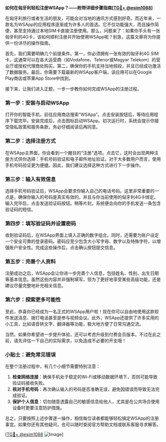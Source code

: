 **如何在匈牙利轻松注册WSApp？——附带详细步骤指南[[TG💪+ @esim1088](https://t.me/s/esim1088)]**

在匈牙利旅行或者生活的朋友，可能会对当地的通讯方式感到好奇。而近年来，一款名为WSApp的应用程序逐渐成为许多人的首选。它不仅功能强大，而且操作简便，甚至支持通过本地SIM卡直接注册使用。那么，问题来了：如果你手头有一张匈牙利的4G卡，该如何顺利注册并开始使用WSApp呢？别急，这篇文章将为你提供一份详尽的操作指南。

首先，我们需要明确几个前提条件。第一，你必须拥有一张有效的匈牙利4G SIM卡。这通常可以在各大运营商（如Vodafone、Telenor或Magyar Telekom）的营业厅或授权代理商处购买。第二，确保你的手机支持当地频段，并且已经成功激活了数据服务。最后，你需要下载最新的WSApp客户端，该应用可以在Google Play商店或苹果App Store中找到。

接下来，让我们进入正题，一步一步教你如何完成WSApp的注册过程。

### 第一步：安装与启动WSApp

打开你的智能手机，前往应用商店搜索“WSApp”。点击安装按钮后，等待应用程序下载完毕。安装完成后，点击图标启动WSApp。初次运行时，系统会提示你接受隐私政策和服务条款，务必仔细阅读后再同意。

### 第二步：选择注册方式

在WSApp主界面，你会看到一个醒目的“注册”选项。点击它，这时会出现两种注册方式供你选择：手机号码验证和电子邮件地址验证。对于大多数用户而言，使用手机号码验证更为便捷。因此，我们建议选择这种方式进行下一步操作。

### 第三步：输入有效信息

选择手机号码验证后，WSApp会要求你输入自己的电话号码。这里非常重要的一点是，确保你输入的号码是真实有效的，并且与你当前使用的匈牙利4G卡绑定。输入完毕后，点击发送验证码按钮。稍等片刻，系统便会向你的手机发送一条包含验证码的短信。

### 第四步：填写验证码并设置密码

收到验证码后，在WSApp界面上填入正确的数字组合。同时，还需要为账户设定一个安全可靠的登录密码。密码应至少包含大小写字母、数字以及特殊字符，以增强账户安全性。完成这些操作后，点击确认按钮提交信息。

### 第五步：完善个人资料

注册成功之后，WSApp会让你进一步完善个人信息，包括姓名、性别、出生日期等基本信息。虽然这些内容并非强制填写，但为了更好地享受某些高级功能，还是建议尽量完整地补充相关信息。

### 第六步：探索更多可能性

至此，恭喜你已经成为一名正式的WSApp用户啦！现在你可以自由地使用这款软件发送消息、拨打电话甚至是参与视频会议。此外，WSApp还提供了许多实用的小工具，比如语音转文字、翻译器等功能，极大地方便了日常沟通交流。

当然，如果你希望进一步提升体验，还可以考虑升级到付费会员版本。不过在此之前，请先评估一下自己的实际需求，以免造成不必要的开支哦！

### 小贴士：避免常见错误

在整个注册过程中，有几个小细节需要特别注意：

1. **检查网络连接**：确保手机处于稳定的Wi-Fi或移动数据环境下，否则可能导致验证码接收失败。
2. **核对手机号码**：再次确认输入的号码是否准确无误，避免因错误而导致无法完成验证。
3. **保护个人信息**：切勿随意透露自己的敏感信息给他人，尤其是在公共场合使用设备时更要注意防护措施。

总之，只要按照上述步骤逐一操作，相信每位读者都能够轻松搞定WSApp的注册事宜。如果你还有其他疑问，也可以随时查阅官方帮助文档或联系客服寻求解答。

[[TG💪+ @esim1088](https://t.me/s/esim1088) ![Image](https://i.postimg.cc/4NQfJmqS/Snipaste-2025-05-13-00-14-12.png)]